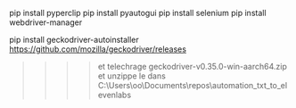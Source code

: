 pip install pyperclip
pip install pyautogui
pip install selenium
pip install webdriver-manager

pip install geckodriver-autoinstaller
https://github.com/mozilla/geckodriver/releases  
>>>>et telechrage geckodriver-v0.35.0-win-aarch64.zip et unzippe le dans C:\Users\oo\Documents\repos\automation_txt_to_elevenlabs

